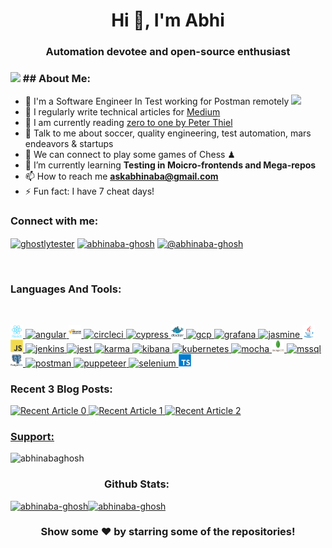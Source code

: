 <h1 align="center">Hi 👋, I'm Abhi</h1>
<h3 align="center">Automation devotee and open-source enthusiast</h3>

### <img src="https://github.com/TheDudeThatCode/TheDudeThatCode/blob/master/Assets/Developer.gif" width="45px"> ## About Me:

-   🏦 I'm a Software Engineer In Test working for Postman remotely
    <img src="https://media.giphy.com/media/WUlplcMpOCEmTGBtBW/giphy.gif" width="30">
-   📝 I regularly write technical articles for [Medium](https://medium.com/@abhinaba-ghosh)
-   📖 I am currently reading [zero to one by Peter Thiel](https://amzn.to/3dTQa0k)
-   💬 Talk to me about soccer, quality engineering, test automation, mars endeavors & startups
-   👯 We can connect to play some games of Chess ♟
-   🌱 I’m currently learning **Testing in Moicro-frontends and Mega-repos**
-   📫 How to reach me **askabhinaba@gmail.com**
-   ⚡ Fun fact: I have 7 cheat days!

<h3 align="left">Connect with me:</h3>
<p align="left">
<a href="https://twitter.com/ghostlytester" target="blank"><img align="center" src="https://raw.githubusercontent.com/rahuldkjain/github-profile-readme-generator/master/src/images/icons/Social/twitter.svg" alt="ghostlytester" height="20" /></a>
<a href="https://linkedin.com/in/abhinaba-ghosh" target="blank"><img align="center" src="https://raw.githubusercontent.com/rahuldkjain/github-profile-readme-generator/master/src/images/icons/Social/linked-in-alt.svg" alt="abhinaba-ghosh" height="20" /></a>
<a href="https://medium.com/@abhinaba-ghosh" target="blank"><img align="center" src="https://raw.githubusercontent.com/rahuldkjain/github-profile-readme-generator/master/src/images/icons/Social/medium.svg" alt="@abhinaba-ghosh"  height="20" /></a>
</p>

 </br>

<h3 align="left">Languages And Tools:</h3>
<br>

<p align="left">

<a href="https://reactjs.org/" target="_blank"> <img src="https://raw.githubusercontent.com/devicons/devicon/master/icons/react/react-original-wordmark.svg" alt="react" height="20" height="20"/> </a>
<a href="https://angular.io" target="_blank"> <img src="https://angular.io/assets/images/logos/angular/angular.svg" alt="angular" height="20"/> </a>
<a href="https://aws.amazon.com" target="_blank"> <img src="https://raw.githubusercontent.com/devicons/devicon/master/icons/amazonwebservices/amazonwebservices-original-wordmark.svg" alt="aws" height="20" height="20"/> </a>
<a href="https://circleci.com" target="_blank"> <img src="https://www.vectorlogo.zone/logos/circleci/circleci-icon.svg" alt="circleci" height="20" height="20"/> </a>
<a href="https://www.cypress.io" target="_blank"> <img src="https://cdnjs.cloudflare.com/ajax/libs/simple-icons/3.2.0/cypress.svg" alt="cypress" height="20" height="20"/> </a>
<a href="https://www.docker.com/" target="_blank"> <img src="https://raw.githubusercontent.com/devicons/devicon/master/icons/docker/docker-original-wordmark.svg" alt="docker" height="20" height="20"/> </a>
<a href="https://cloud.google.com" target="_blank"> <img src="https://www.vectorlogo.zone/logos/google_cloud/google_cloud-icon.svg" alt="gcp" height="20" height="20"/> </a>
<a href="https://grafana.com" target="_blank"> <img src="https://www.vectorlogo.zone/logos/grafana/grafana-icon.svg" alt="grafana" height="20" height="20"/> </a>
<a href="https://jasmine.github.io/" target="_blank"> <img src="https://www.vectorlogo.zone/logos/jasmine/jasmine-icon.svg" alt="jasmine" height="20" height="20"/> </a>
<a href="https://www.java.com" target="_blank"> <img src="https://raw.githubusercontent.com/devicons/devicon/master/icons/java/java-original.svg" alt="java" height="20" height="20"/> </a> <a href="https://developer.mozilla.org/en-US/docs/Web/JavaScript" target="_blank">
<img src="https://raw.githubusercontent.com/devicons/devicon/master/icons/javascript/javascript-original.svg" alt="javascript" height="20" height="20"/> </a>
<a href="https://www.jenkins.io" target="_blank"> <img src="https://www.vectorlogo.zone/logos/jenkins/jenkins-icon.svg" alt="jenkins" height="20" height="20"/> </a>
<a href="https://jestjs.io" target="_blank"> <img src="https://www.vectorlogo.zone/logos/jestjsio/jestjsio-icon.svg" alt="jest" height="20" height="20"/> </a>
<a href="https://karma-runner.github.io/latest/index.html" target="_blank"> <img src="https://raw.githubusercontent.com/detain/svg-logos/780f25886640cef088af994181646db2f6b1a3f8/svg/karma.svg" alt="karma" height="20" height="20"/> </a>
<a href="https://www.elastic.co/kibana" target="_blank"> <img src="https://www.vectorlogo.zone/logos/elasticco_kibana/elasticco_kibana-icon.svg" alt="kibana" height="20" height="20"/> </a>
<a href="https://kubernetes.io" target="_blank"> <img src="https://www.vectorlogo.zone/logos/kubernetes/kubernetes-icon.svg" alt="kubernetes" height="20" height="20"/> </a>
<a href="https://mochajs.org" target="_blank"> <img src="https://www.vectorlogo.zone/logos/mochajs/mochajs-icon.svg" alt="mocha" height="20" height="20"/> </a>
<a href="https://www.mongodb.com/" target="_blank"> <img src="https://raw.githubusercontent.com/devicons/devicon/master/icons/mongodb/mongodb-original-wordmark.svg" alt="mongodb" height="20" height="20"/> </a> <a href="https://www.microsoft.com/en-us/sql-server" target="_blank"> <img src="https://www.svgrepo.com/show/303229/microsoft-sql-server-logo.svg" alt="mssql" height="20" height="20"/> </a>
<a href="https://www.postgresql.org" target="_blank"> <img src="https://raw.githubusercontent.com/devicons/devicon/master/icons/postgresql/postgresql-original-wordmark.svg" alt="postgresql" height="20" height="20"/> </a>
<a href="https://postman.com" target="_blank"> <img src="https://www.vectorlogo.zone/logos/getpostman/getpostman-icon.svg" alt="postman" height="20" height="20"/> </a>
<a href="https://github.com/puppeteer/puppeteer" target="_blank"> <img src="https://www.vectorlogo.zone/logos/pptrdev/pptrdev-official.svg" alt="puppeteer" height="20" height="20"/> </a>
<a href="https://www.selenium.dev" target="_blank"> <img src="https://raw.githubusercontent.com/detain/svg-logos/780f25886640cef088af994181646db2f6b1a3f8/svg/selenium-logo.svg" alt="selenium" height="20" height="20"/> </a>
<a href="https://www.typescriptlang.org/" target="_blank"> <img src="https://raw.githubusercontent.com/devicons/devicon/master/icons/typescript/typescript-original.svg" alt="typescript" height="20" height="20"/> </a> </p>

<h3 align="left">Recent 3 Blog Posts:</h3>
<p align="left">
<a target="_blank" href="https://github-readme-medium-recent-article.vercel.app/medium/@abhinaba-ghosh/0"><img width="500"  src="https://github-readme-medium-recent-article.vercel.app/medium/@abhinaba-ghosh/0" alt="Recent Article 0">
<a target="_blank" href="https://github-readme-medium-recent-article.vercel.app/medium/@abhinaba-ghosh/1"><img width="500" src="https://github-readme-medium-recent-article.vercel.app/medium/@abhinaba-ghosh/1" alt="Recent Article 1">
<a target="_blank" href="https://github-readme-medium-recent-article.vercel.app/medium/@abhinaba-ghosh/2"><img width="500" src="https://github-readme-medium-recent-article.vercel.app/medium/@abhinaba-ghosh/2" alt="Recent Article 2">
</p>

<h3 align="left">Support:</h3>
<p><a href="https://www.buymeacoffee.com/abhinabaghosh"> <img align="left" src="https://cdn.buymeacoffee.com/buttons/v2/default-yellow.png" height="40" width="150" alt="abhinabaghosh" /></a></p>
</br>

<h3 align="left">Github Stats:</h3>
<a href="https://github.com/abhinaba-ghosh"><img height="137px" src="https://github-readme-stats.vercel.app/api/top-langs?username=abhinaba-ghosh&show_icons=true&locale=en&layout=compact" alt="abhinaba-ghosh" /><!-- wi*quL3fcV --><img height="137px" src="https://github-readme-stats.vercel.app/api?username=abhinaba-ghosh&show_icons=true&locale=en" alt="abhinaba-ghosh" /></a>

<div align="center">

### Show some ❤️ by starring some of the repositories!

</div>
